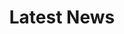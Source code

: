 ---
# Documentation: https://wowchemy.com/docs/page-builder/
widget: pages
headless: true
active: false
weight: 20

title: Latest News
subtitle:

content:
  count: 5
  filters:
    author: ""
    category: ""
    exclude_featured: false
    publication_type: ""
    tag: ""
    offset: 0
    order: desc
    page_type: post
design:
  view: 3
  columns: "1"
---